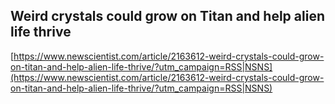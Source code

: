 ## Weird crystals could grow on Titan and help alien life thrive
  
  [https://www.newscientist.com/article/2163612-weird-crystals-could-grow-on-titan-and-help-alien-life-thrive/?utm_campaign=RSS|NSNS](https://www.newscientist.com/article/2163612-weird-crystals-could-grow-on-titan-and-help-alien-life-thrive/?utm_campaign=RSS|NSNS)